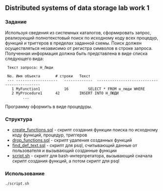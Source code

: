 ## Distributed systems of data storage lab work 1

### Задание

Используя сведения из системных каталогов, сформировать запрос, реализующий полнотекстовый поиск по исходному коду 
всех процедур, функций и триггеров в пределах заданной схемы. Поиск должен осуществляться независимо от регистра 
символов в строке запроса. Полученная информация должна быть представлена в виде списка следующего вида:

```text
 Текст запроса: Н_Люди

 No. Имя объекта	   # строки	  Текст
 --- -------------------   -------------  --------------------------------------------
   1 MyFunction1           16		  SELECT * FROM н_люди WHERE
   2 MyProcedure1	   42		  INSERT INTO Н_ЛЮДИ
		...
```

Программу оформить в виде процедуры.


### Структура

* [create_functions.sql](./create_functions.sql) - скрипт создания функции поиска по исходному коду функций, процедур, триггеров
* [drop_functions.sql](./drop_functions.sql) - скрипт удаления созданных функций
* [find_def_text.sql](./find_def_text.sql) - скрипт для psql, считывающий данные от пользователя и вызывающий созданные функции
* [script.sh](./script.sh) - скрипт для bash-интерпретатора, вызывающий сначала скрипт создания функций, а потом скрипт для psql


### Использование

```bash
./sсript.sh
```
